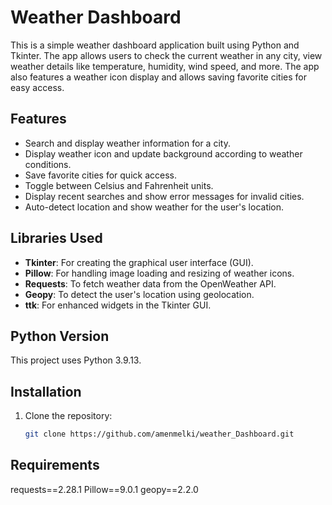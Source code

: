 # Weather Dashboard

This is a simple weather dashboard application built using Python and Tkinter. The app allows users to check the current weather in any city, view weather details like temperature, humidity, wind speed, and more. The app also features a weather icon display and allows saving favorite cities for easy access.

## Features
- Search and display weather information for a city.
- Display weather icon and update background according to weather conditions.
- Save favorite cities for quick access.
- Toggle between Celsius and Fahrenheit units.
- Display recent searches and show error messages for invalid cities.
- Auto-detect location and show weather for the user's location.

## Libraries Used
- **Tkinter**: For creating the graphical user interface (GUI).
- **Pillow**: For handling image loading and resizing of weather icons.
- **Requests**: To fetch weather data from the OpenWeather API.
- **Geopy**: To detect the user's location using geolocation.
- **ttk**: For enhanced widgets in the Tkinter GUI.

## Python Version
This project uses Python 3.9.13.

## Installation
1. Clone the repository:
   ```bash
   git clone https://github.com/amenmelki/weather_Dashboard.git

## Requirements
requests==2.28.1
Pillow==9.0.1
geopy==2.2.0
